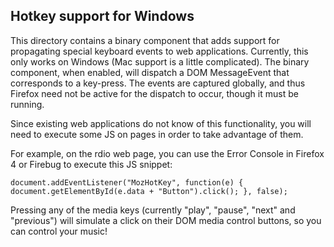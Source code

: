## Hotkey support for Windows

This directory contains a binary component that adds support for propagating
special keyboard events to web applications. Currently, this only works on
Windows (Mac support is a little complicated). The binary component, when
enabled, will dispatch a DOM MessageEvent that corresponds to a key-press.
The events are captured globally, and thus Firefox need not be active for
the dispatch to occur, though it must be running.

Since existing web applications do not know of this functionality, you will
need to execute some JS on pages in order to take advantage of them.

For example, on the rdio web page, you can use the Error Console in Firefox 4
or Firebug to execute this JS snippet:

    document.addEventListener("MozHotKey", function(e) { document.getElementById(e.data + "Button").click(); }, false);

Pressing any of the media keys (currently "play", "pause", "next" and
"previous") will simulate a click on their DOM media control buttons, so
you can control your music!

